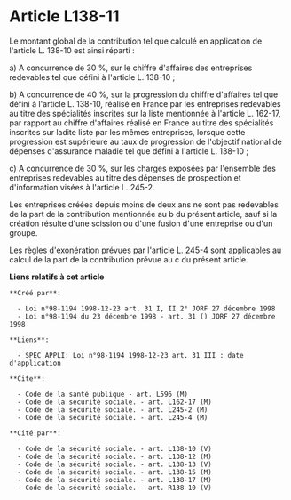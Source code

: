 # Article L138-11

Le montant global de la contribution tel que calculé en application de l'article L. 138-10 est ainsi réparti :

a) A concurrence de 30 %, sur le chiffre d'affaires des entreprises redevables tel que défini à l'article L. 138-10 ;

b) A concurrence de 40 %, sur la progression du chiffre d'affaires tel que défini à l'article L. 138-10, réalisé en France
par les entreprises redevables au titre des spécialités inscrites sur la liste mentionnée à l'article L. 162-17, par rapport
au chiffre d'affaires réalisé en France au titre des spécialités inscrites sur ladite liste par les mêmes entreprises,
lorsque cette progression est supérieure au taux de progression de l'objectif national de dépenses d'assurance maladie tel
que défini à l'article L. 138-10 ;

c) A concurrence de 30 %, sur les charges exposées par l'ensemble des entreprises redevables au titre des dépenses de
prospection et d'information visées à l'article L. 245-2.

Les entreprises créées depuis moins de deux ans ne sont pas redevables de la part de la contribution mentionnée au b du
présent article, sauf si la création résulte d'une scission ou d'une fusion d'une entreprise ou d'un groupe.

Les règles d'exonération prévues par l'article L. 245-4 sont applicables au calcul de la part de la contribution prévue au c
du présent article.

**Liens relatifs à cet article**

	**Créé par**:

	  - Loi n°98-1194 1998-12-23 art. 31 I, II 2° JORF 27 décembre 1998
	  - Loi n°98-1194 du 23 décembre 1998 - art. 31 () JORF 27 décembre 1998

	**Liens**:

	  - SPEC_APPLI: Loi n°98-1194 1998-12-23 art. 31 III : date d'application

	**Cite**:

	  - Code de la santé publique - art. L596 (M)
	  - Code de la sécurité sociale. - art. L162-17 (M)
	  - Code de la sécurité sociale. - art. L245-2 (M)
	  - Code de la sécurité sociale. - art. L245-4 (M)

	**Cité par**:

	  - Code de la sécurité sociale. - art. L138-10 (V)
	  - Code de la sécurité sociale. - art. L138-12 (M)
	  - Code de la sécurité sociale. - art. L138-13 (V)
	  - Code de la sécurité sociale. - art. L138-15 (M)
	  - Code de la sécurité sociale. - art. L138-17 (M)
	  - Code de la sécurité sociale. - art. R138-10 (V)
